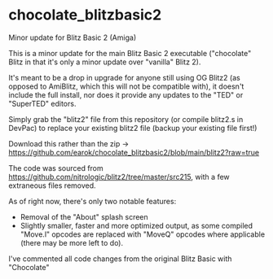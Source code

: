 # chocolate_blitzbasic2
Minor update for Blitz Basic 2 (Amiga)

This is a minor update for the main Blitz Basic 2 executable ("chocolate" Blitz in that it's only a minor update over "vanilla" Blitz 2).

It's meant to be a drop in upgrade for anyone still using OG Blitz2 (as opposed to AmiBlitz, which this will not be compatible with), it doesn't include the full install, nor does it provide any updates to the "TED" or "SuperTED" editors.

Simply grab the "blitz2" file from this repository (or compile blitz2.s in DevPac) to replace your existing blitz2 file (backup your existing file first!)

Download this rather than the zip -> https://github.com/earok/chocolate_blitzbasic2/blob/main/blitz2?raw=true

The code was sourced from https://github.com/nitrologic/blitz2/tree/master/src215, with a few extraneous files removed.

As of right now, there's only two notable features:

- Removal of the "About" splash screen
- Slightly smaller, faster and more optimized output, as some compiled "Move.l" opcodes are replaced with "MoveQ" opcodes where applicable (there may be more left to do).

I've commented all code changes from the original Blitz Basic with "Chocolate"
